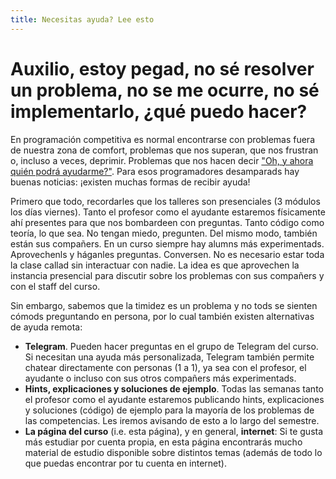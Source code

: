 ```yaml
---
title: Necesitas ayuda? Lee esto
---
```


# Auxilio, estoy pegad, no sé resolver un problema, no se me ocurre, no sé implementarlo, ¿qué puedo hacer?

En programación competitiva es normal encontrarse con problemas fuera de nuestra zona de comfort, problemas que nos superan, que nos frustran o, incluso a veces, deprimir. Problemas que nos hacen decir ["Oh, y ahora quién podrá ayudarme?"](https://youtu.be/n5UpHlX5Cp8). Para esos programadores desamparads hay buenas noticias: ¡existen muchas formas de recibir ayuda!

Primero que todo, recordarles que los talleres son presenciales (3 módulos los días viernes). Tanto el profesor como el ayudante estaremos físicamente ahí presentes para que nos bombardeen con preguntas. Tanto código como teoría, lo que sea. No tengan miedo, pregunten. Del mismo modo, también están sus compañers. En un curso siempre hay alumns más experimentads. Aprovechenls y háganles preguntas. Conversen. No es necesario estar toda la clase callad sin interactuar con nadie. La idea es que aprovechen la instancia presencial para discutir sobre los problemas con sus compañers y con el staff del curso.

Sin embargo, sabemos que la timidez es un problema y no tods se sienten cómods preguntando en persona, por lo cual también existen alternativas de ayuda remota:

- **Telegram**. Pueden hacer preguntas en el grupo de Telegram del curso. Si necesitan una ayuda más personalizada, Telegram también permite chatear directamente con personas (1 a 1), ya sea con el profesor, el ayudante o incluso con sus otros compañers más experimentads.
- **Hints, explicaciones y soluciones de ejemplo**. Todas las semanas tanto el profesor como el ayudante estaremos publicando hints, explicaciones y soluciones (código) de ejemplo para la mayoría de los problemas de las competencias. Les iremos avisando de esto a lo largo del semestre.
- **La página del curso** (i.e. esta página), y en general, **internet**: Si te gusta más estudiar por cuenta propia, en esta página encontrarás mucho material de estudio disponible sobre distintos temas (además de todo lo que puedas encontrar por tu cuenta en internet).
